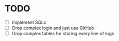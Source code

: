 # TODO

- [ ] Implement SQLc
- [ ] Drop complex login and just use GitHub
- [ ] Drop complex tables for storing every line of logs
